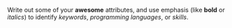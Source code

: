 Write out some of your **awesome** attributes, and use emphasis (like **bold** or _italics_) to identify _keywords_, _programming languages_, or _skills_. 
